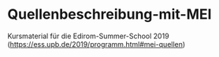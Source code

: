 # Quellenbeschreibung-mit-MEI
Kursmaterial für die Edirom-Summer-School 2019 (https://ess.upb.de/2019/programm.html#mei-quellen)
